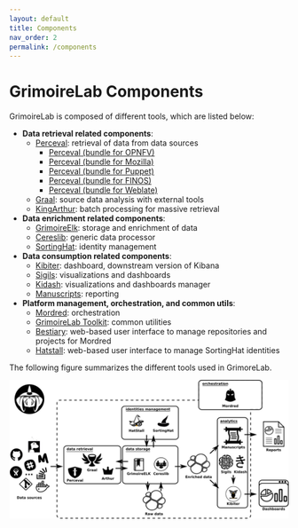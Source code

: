 ```yaml
---
layout: default
title: Components
nav_order: 2
permalink: /components
---
```


# GrimoireLab Components

GrimoireLab is composed of different tools, which are listed below:

- **Data retrieval related components**:
  - [Perceval](https://github.com/chaoss/grimoirelab-perceval): retrieval of data from data sources
    - [Perceval (bundle for OPNFV)](https://github.com/chaoss/grimoirelab-perceval-opnfv)
    - [Perceval (bundle for Mozilla)](https://github.com/chaoss/grimoirelab-perceval-mozilla)
    - [Perceval (bundle for Puppet)](https://github.com/chaoss/grimoirelab-perceval-puppet)
    - [Perceval (bundle for FINOS)](https://github.com/Bitergia/grimoirelab-perceval-finos)
    - [Perceval (bundle for Weblate)](https://github.com/chaoss/grimoirelab-perceval-weblate)
  - [Graal](https://github.com/chaoss/grimoirelab-graal): source data analysis with external tools
  - [KingArthur](https://github.com/chaoss/grimoirelab-kingarthur): batch processing for massive retrieval
- **Data enrichment related components**:
  - [GrimoireElk](https://github.com/chaoss/grimoirelab-elk): storage and enrichment of data
  - [Cereslib](https://github.com/chaoss/grimoirelab-cereslib): generic data processor
  - [SortingHat](https://github.com/chaoss/grimoirelab-sortinghat): identity management
- **Data consumption related components**:
  - [Kibiter](https://github.com/chaoss/grimoirelab-kibiter): dashboard, downstream version of Kibana
  - [Sigils](https://github.com/chaoss/grimoirelab-sigils): visualizations and dashboards
  - [Kidash](https://github.com/chaoss/grimoirelab-kidash): visualizations and dashboards manager
  - [Manuscripts](https://github.com/chaoss/grimoirelab-manuscripts): reporting
- **Platform management, orchestration, and common utils**:
  - [Mordred](https://github.com/chaoss/grimoirelab-mordred): orchestration
  - [GrimoireLab Toolkit](https://github.com/chaoss/grimoirelab-toolkit): common utilities
  - [Bestiary](https://github.com/chaoss/grimoirelab-bestiary): web-based user interface to manage repositories and projects for Mordred
  - [Hatstall](https://github.com/chaoss/grimoirelab-hatstall): web-based user interface to manage SortingHat identities

The following figure summarizes the different tools used in GrimoreLab.

![](../../assets/grimoirelab-all-details.png)
